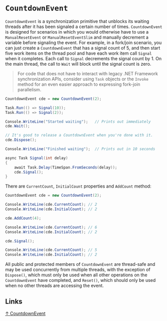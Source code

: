 # `CountdownEvent`

`CountdownEvent` is a synchronization primitive that unblocks its waiting threads after it has been signaled a certain number of times. `CountdownEvent` is designed for scenarios in which you would otherwise have to use a `ManualResetEvent` or `ManualResetEventSlim` and manually decrement a variable before signaling the event. For example, in a fork/join scenario, you can just create a `CountdownEvent` that has a signal count of 5, and then start five work items on the thread pool and have each work item call `Signal` when it completes. Each call to `Signal` decrements the signal count by 1. On the main thread, the call to `Wait` will block until the signal count is zero.

> For code that does not have to interact with legacy .NET Framework synchronization APIs, consider using `Task` objects or the `Invoke` method for an even easier approach to expressing fork-join parallelism.

```csharp
CountdownEvent cde = new CountdownEvent(2);

Task.Run(() => Signal(10));
Task.Run(() => Signal(2));

Console.WriteLine("Started waiting");   // Prints out immediately
cde.Wait();

// It's good to release a CountdownEvent when you're done with it.
cde.Dispose();

Console.WriteLine("Finished waiting");  // Prints out in 10 seconds

async Task Signal(int delay)
{
    await Task.Delay(TimeSpan.FromSeconds(delay));
    cde.Signal();
}
```

There are `CurrentCount`, `InitialCount` properties and `AddCount` method:

```csharp
CountdownEvent cde = new CountdownEvent(2);

Console.WriteLine(cde.CurrentCount); // 2
Console.WriteLine(cde.InitialCount); // 2

cde.AddCount(4);

Console.WriteLine(cde.CurrentCount); // 6
Console.WriteLine(cde.InitialCount); // 2

cde.Signal();

Console.WriteLine(cde.CurrentCount); // 5
Console.WriteLine(cde.InitialCount); // 2
```

All public and protected members of `CountdownEvent` are thread-safe and may be used concurrently from multiple threads, with the exception of `Dispose()`, which must only be used when all other operations on the `CountdownEvent` have completed, and `Reset()`, which should only be used when no other threads are accessing the event.

## Links

[↑ CountdownEvent](https://docs.microsoft.com/en-us/dotnet/standard/threading/countdownevent)
